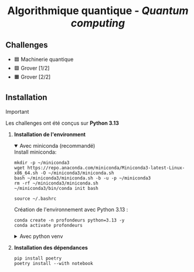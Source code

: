 <div align="center">
  <h1>Algorithmique quantique - <i>Quantum computing</i></h1>
</div>

## Challenges
- 🟦 Machinerie quantique
- 🟩 Grover [1/2]
- 🟧 Grover [2/2]

## Installation

> [!IMPORTANT]
> Les challenges ont été conçus sur **Python 3.13** 


1. **Installation de l'environment**
    <details open>
    <summary>Avec miniconda (recommandé)</summary>
    Install miniconda: 

    ```shell
    mkdir -p ~/miniconda3
    wget https://repo.anaconda.com/miniconda/Miniconda3-latest-Linux-x86_64.sh -O ~/miniconda3/miniconda.sh
    bash ~/miniconda3/miniconda.sh -b -u -p ~/miniconda3
    rm -rf ~/miniconda3/miniconda.sh
    ~/miniconda3/bin/conda init bash
    ```

    ```shell
    source ~/.bashrc
    ```

    Création de l'environnement avec Python 3.13 : 
    ```shell
    conda create -n profondeurs python=3.13 -y
    conda activate profondeurs
    ```
    </details>

    <details>
    <summary>Avec python venv</summary>
    
    ```shell 
    python -m venv .venv 
    source .venv/bin/activate
    ```
    </details>

2. **Installation des dépendances**

    ```shell
    pip install poetry 
    poetry install --with notebook
    ```